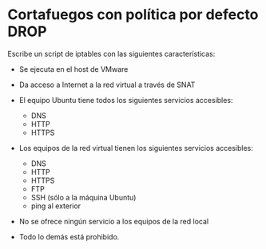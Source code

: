 # Cortafuegos con política por defecto DROP

Escribe un script de iptables con las siguientes características:

* Se ejecuta en el host de VMware
* Da acceso a Internet a la red virtual a través de SNAT
* El equipo Ubuntu tiene todos los siguientes servicios accesibles:

    * DNS
    * HTTP
    * HTTPS

* Los equipos de la red virtual tienen los siguientes servicios accesibles:

    * DNS
    * HTTP
    * HTTPS
    * FTP
    * SSH (sólo a la máquina Ubuntu)
    * ping al exterior

* No se ofrece ningún servicio a los equipos de la red local
* Todo lo demás está prohibido.